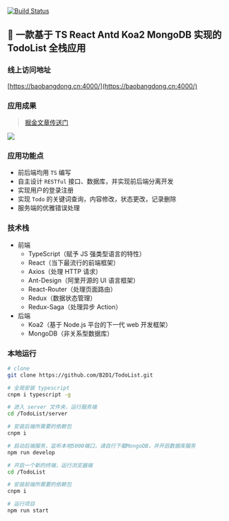 [![Build Status](https://travis-ci.org/B2D1/TodoList.svg?branch=master)](https://travis-ci.org/B2D1/TodoList)

## 🚩 一款基于 TS React Antd Koa2 MongoDB 实现的 TodoList 全栈应用

### 线上访问地址

[https://baobangdong.cn:4000/](https://baobangdong.cn:4000/)

### 应用成果

> [掘金文章传送门](https://juejin.im/post/5c6cda0ae51d457139114898)

![](https://user-gold-cdn.xitu.io/2019/2/19/169053e1533bad8a?imageslim)

### 应用功能点

- 前后端均用 `TS` 编写
- 自主设计 `RESTful` 接口、数据库，并实现前后端分离开发
- 实现用户的登录注册
- 实现 `Todo` 的关键词查询，内容修改，状态更改，记录删除
- 服务端的优雅错误处理

### 技术栈

- 前端
  - TypeScript（赋予 JS 强类型语言的特性）
  - React（当下最流行的前端框架）
  - Axios（处理 HTTP 请求）
  - Ant-Design（阿里开源的 UI 语言框架）
  - React-Router（处理页面路由）
  - Redux（数据状态管理）
  - Redux-Saga（处理异步 Action）
- 后端
  - Koa2（基于 Node.js 平台的下一代 web 开发框架）
  - MongoDB（非关系型数据库）

### 本地运行

```bash
# clone
git clone https://github.com/B2D1/TodoList.git

# 全局安装 typescript
cnpm i typescript -g
```

```bash
# 进入 server 文件夹，运行服务端
cd /TodoList/server

# 安装后端所需要的依赖包
cnpm i

# 启动后端服务，监听本地5000端口，请自行下载MongoDB，并开启数据库服务
npm run develop
```

```bash
# 开启一个新的终端，运行浏览器端
cd /TodoList

# 安装前端所需要的依赖包
cnpm i

# 运行项目
npm run start
```
